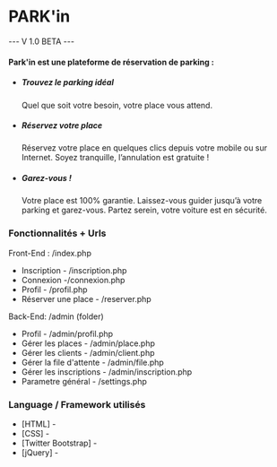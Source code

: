# PARK'in
--- V 1.0 BETA ---


#### Park'in est une plateforme de réservation de parking :
* ##### Trouvez le parking idéal
   
     Quel que soit votre besoin, votre place vous attend.
* ##### Réservez votre place
 
    Réservez votre place en quelques clics depuis votre mobile ou sur Internet. Soyez tranquille, l’annulation est gratuite !
* ##### Garez-vous !
 
    Votre place est 100% garantie. Laissez-vous guider jusqu’à votre parking et garez-vous. Partez serein, votre voiture est en sécurité.


### Fonctionnalités + Urls

Front-End : /index.php
  - Inscription - /inscription.php 
  - Connexion -/connexion.php
  - Profil - /profil.php
  - Réserver une place - /reserver.php


Back-End: /admin (folder)
  - Profil - /admin/profil.php
  - Gérer les places - /admin/place.php
  - Gérer les clients - /admin/client.php
  - Gérer la file d'attente - /admin/file.php
  - Gérer les inscriptions - /admin/inscription.php
  - Parametre général - /settings.php

  
### Language / Framework utilisés


* [HTML] - 
* [CSS] - 
* [Twitter Bootstrap] -
* [jQuery] - 



